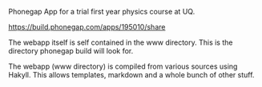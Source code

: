 Phonegap App for a trial first year physics course at UQ.

https://build.phonegap.com/apps/195010/share

The webapp itself is self contained in the www directory. This is the
directory phonegap build will look for.

The webapp (www directory) is compiled from various sources using
Hakyll. This allows templates, markdown and a whole bunch of other
stuff.
